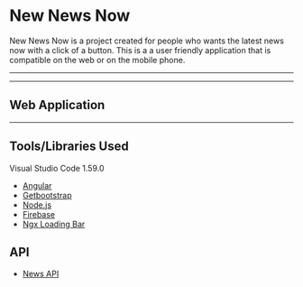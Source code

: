 # New News Now
New News Now is a project created for people who wants the latest news now with a click of a button. This is a 
a user friendly application that is compatible on the web or on the mobile phone. 

---


---
## Web Application


---

## Tools/Libraries Used
Visual Studio Code 1.59.0

- [Angular](https://angular.io/)
- [Getbootstrap](https://getbootstrap.com/)
- [Node.js](https://nodejs.org/en/)
- [Firebase](https://firebase.google.com/)
- [Ngx Loading Bar](https://github.com/aitboudad/ngx-loading-bar)

## API
- [News API](https://newsdata.io)

